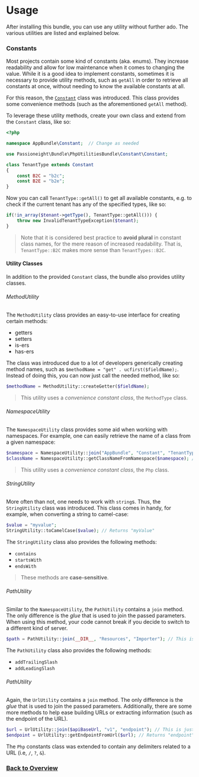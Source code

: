 # Usage
After installing this bundle, you can use any utility without further ado. The various utilities
are listed and explained below.

### Constants
Most projects contain some kind of constants (aka. enums). They increase readability and allow for low maintenance
when it comes to changing the value. While it is a good idea to implement constants, sometimes it is necessary to
provide utility methods, such as `getAll` in order to retrieve all constants at once, without needing to know the
available constants at all.

For this reason, the [`Constant`](src/Constant/Constant.php)
class was introduced. This class provides some convenience methods (such as the aforementioned `getAll` method).

To leverage these utility methods, create your own class and extend from the `Constant` class, like so:

```php
<?php

namespace AppBundle\Constant;  // Change as needed

use Passioneight\Bundle\PhpUtilitiesBundle\Constant\Constant;

class TenantType extends Constant
{
    const B2C = "b2c";
    const B2E = "b2e";
}
```

Now you can call `TenantType::getAll()` to get all available constants, e.g. to check if the current tenant has any of
the specified types, like so:

```php
if(!in_array($tenant->getType(), TenantType::getAll())) {
    throw new InvalidTenantTypeException($tenant);
}
```

> Note that it is considered best practice to **avoid plural** in constant class names, for the mere reason of increased
> readability. That is, `TenantType::B2C` makes more sense than `TenantTypes::B2C`.

#### Utility Classes
In addition to the provided `Constant` class, the bundle also provides utility classes.

###### MethodUtility
The `MethodUtility` class provides an easy-to-use interface for creating certain methods:
- getters
- setters
- is-ers
- has-ers

The class was introduced due to a lot of developers generically creating method names, such as
`$methodName = "get" . ucfirst($fieldName);`. Instead of doing this, you can now just call the needed method, like
so:

```php
$methodName = MethodUtility::createGetter($fieldName);
```
> This utility uses a _convenience constant class_, the `MethodType` class.

###### NamespaceUtility
The `NamespaceUtility` class provides some aid when working with namespaces. For example, one can easily
retrieve the name of a class from a given namespace:

```php
$namespace = NamespaceUtility::join("AppBundle", "Constant", "TenantType"); // This is just an example of how a namespace could be created
$className = NamespaceUtility::getClassNameFromNamespace($namespace); // Returns "TenantType"
```

> This utility uses a _convenience constant class_, the `Php` class.

###### StringUtility
More often than not, one needs to work with `string`s. Thus, the `StringUtility` class was introduced.
This class comes in handy, for example, when converting a string to camel-case:

```php
$value = "myvalue";
StringUtility::toCamelCase($value); // Returns "myValue"
```

The `StringUtility` class also provides the following methods:
- `contains`
- `startsWith`
- `endsWith`

> These methods are **case-sensitive**.

###### PathUtility
Similar to the `NamespaceUtility`, the `PathUtility` contains a `join` method. The only difference is the _glue_
that is used to join the passed parameters. When using this method, your code cannot break if you decide to switch to
a different kind of server.

```php
$path = PathUtility::join(__DIR__, "Resources", "Importer"); // This is just an example of how a path could be created
```

The `PathUtility` class also provides the following methods:
- `addTrailingSlash`
- `addLeadingSlash`

###### PathUtility
Again, the `UrlUtility` contains a `join` method. The only difference is the _glue_ that is used to join the passed parameters.
Additionally, there are some more methods to help ease building URLs or extracting information (such as the endpoint of the URL).

```php
$url = UrlUtility::join($apiBaseUrl, "v1", "endpoint"); // This is just an example of how a URL could be created
$endpoint = UrlUtility::getEndpointFromUrl($url); // Returns "endpoint"
```

The `Php` constants class was extended to contain any delimiters related to a URL (i.e, `/`, `?`, `&`).

### [Back to Overview](/README.md)